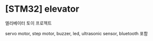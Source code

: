 # [STM32] elevator
엘리베이터 토이 프로젝트

servo motor, step motor, buzzer, led, ultrasonic sensor, bluetooth 포함
